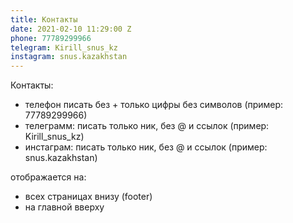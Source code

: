 ```yaml
---
title: Контакты
date: 2021-02-10 11:29:00 Z
phone: 77789299966
telegram: Kirill_snus_kz
instagram: snus.kazakhstan
---
```


Контакты:
- телефон писать без + только цифры без символов (пример: 77789299966)
- телеграмм: писать только ник, без @ и ссылок (пример: Kirill_snus_kz)
- инстаграм: писать только ник, без @ и ссылок (пример: snus.kazakhstan)

отображается на:
- всех страницах внизу (footer)
- на главной вверху
